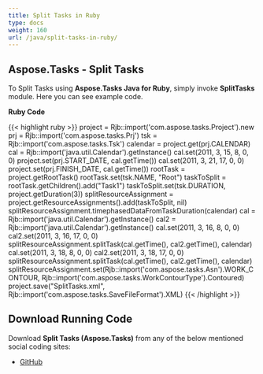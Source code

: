 ```yaml
---
title: Split Tasks in Ruby
type: docs
weight: 160
url: /java/split-tasks-in-ruby/
---
```


## **Aspose.Tasks - Split Tasks**
To Split Tasks using **Aspose.Tasks Java for Ruby**, simply invoke **SplitTasks** module. Here you can see example code.

**Ruby Code**

{{< highlight ruby >}}
project = Rjb::import('com.aspose.tasks.Project').new
prj = Rjb::import('com.aspose.tasks.Prj')
tsk = Rjb::import('com.aspose.tasks.Tsk')
calendar = project.get(prj.CALENDAR)
cal = Rjb::import('java.util.Calendar').getInstance()
cal.set(2011, 3, 15, 8, 0, 0)
project.set(prj.START_DATE, cal.getTime())
cal.set(2011, 3, 21, 17, 0, 0)
project.set(prj.FINISH_DATE, cal.getTime())
rootTask = project.getRootTask()
rootTask.set(tsk.NAME, "Root")
taskToSplit = rootTask.getChildren().add("Task1")
taskToSplit.set(tsk.DURATION, project.getDuration(3))
splitResourceAssignment = project.getResourceAssignments().add(taskToSplit, nil)
splitResourceAssignment.timephasedDataFromTaskDuration(calendar)
cal = Rjb::import('java.util.Calendar').getInstance()
cal2 = Rjb::import('java.util.Calendar').getInstance()
cal.set(2011, 3, 16, 8, 0, 0)
cal2.set(2011, 3, 16, 17, 0, 0)
splitResourceAssignment.splitTask(cal.getTime(), cal2.getTime(), calendar)
cal.set(2011, 3, 18, 8, 0, 0)
cal2.set(2011, 3, 18, 17, 0, 0)
splitResourceAssignment.splitTask(cal.getTime(), cal2.getTime(), calendar)
splitResourceAssignment.set(Rjb::import('com.aspose.tasks.Asn').WORK_CONTOUR, Rjb::import('com.aspose.tasks.WorkContourType').Contoured)
project.save("SplitTasks.xml", Rjb::import('com.aspose.tasks.SaveFileFormat').XML)
{{< /highlight >}}

## **Download Running Code**
Download **Split Tasks (Aspose.Tasks)** from any of the below mentioned social coding sites:

- [GitHub](https://github.com/aspose-tasks/Aspose.Tasks-for-Java/blob/master/Plugins/Aspose_Tasks_Java_for_Ruby/lib/asposetasksjava/Tasks/splittasks.rb)
